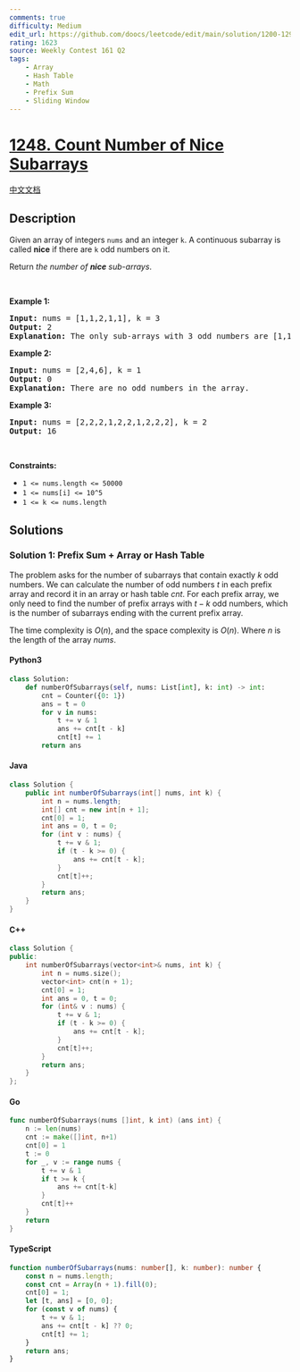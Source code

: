 ```yaml
---
comments: true
difficulty: Medium
edit_url: https://github.com/doocs/leetcode/edit/main/solution/1200-1299/1248.Count%20Number%20of%20Nice%20Subarrays/README_EN.md
rating: 1623
source: Weekly Contest 161 Q2
tags:
    - Array
    - Hash Table
    - Math
    - Prefix Sum
    - Sliding Window
---
```


<!-- problem:start -->

# [1248. Count Number of Nice Subarrays](https://leetcode.com/problems/count-number-of-nice-subarrays)

[中文文档](/solution/1200-1299/1248.Count%20Number%20of%20Nice%20Subarrays/README.md)

## Description

<!-- description:start -->

<p>Given an array of integers <code>nums</code> and an integer <code>k</code>. A continuous subarray is called <strong>nice</strong> if there are <code>k</code> odd numbers on it.</p>

<p>Return <em>the number of <strong>nice</strong> sub-arrays</em>.</p>

<p>&nbsp;</p>
<p><strong class="example">Example 1:</strong></p>

<pre>
<strong>Input:</strong> nums = [1,1,2,1,1], k = 3
<strong>Output:</strong> 2
<strong>Explanation:</strong> The only sub-arrays with 3 odd numbers are [1,1,2,1] and [1,2,1,1].
</pre>

<p><strong class="example">Example 2:</strong></p>

<pre>
<strong>Input:</strong> nums = [2,4,6], k = 1
<strong>Output:</strong> 0
<strong>Explanation:</strong> There are no odd numbers in the array.
</pre>

<p><strong class="example">Example 3:</strong></p>

<pre>
<strong>Input:</strong> nums = [2,2,2,1,2,2,1,2,2,2], k = 2
<strong>Output:</strong> 16
</pre>

<p>&nbsp;</p>
<p><strong>Constraints:</strong></p>

<ul>
	<li><code>1 &lt;= nums.length &lt;= 50000</code></li>
	<li><code>1 &lt;= nums[i] &lt;= 10^5</code></li>
	<li><code>1 &lt;= k &lt;= nums.length</code></li>
</ul>

<!-- description:end -->

## Solutions

<!-- solution:start -->

### Solution 1: Prefix Sum + Array or Hash Table

The problem asks for the number of subarrays that contain exactly $k$ odd numbers. We can calculate the number of odd numbers $t$ in each prefix array and record it in an array or hash table $cnt$. For each prefix array, we only need to find the number of prefix arrays with $t-k$ odd numbers, which is the number of subarrays ending with the current prefix array.

The time complexity is $O(n)$, and the space complexity is $O(n)$. Where $n$ is the length of the array $nums$.

<!-- tabs:start -->

#### Python3

```python
class Solution:
    def numberOfSubarrays(self, nums: List[int], k: int) -> int:
        cnt = Counter({0: 1})
        ans = t = 0
        for v in nums:
            t += v & 1
            ans += cnt[t - k]
            cnt[t] += 1
        return ans
```

#### Java

```java
class Solution {
    public int numberOfSubarrays(int[] nums, int k) {
        int n = nums.length;
        int[] cnt = new int[n + 1];
        cnt[0] = 1;
        int ans = 0, t = 0;
        for (int v : nums) {
            t += v & 1;
            if (t - k >= 0) {
                ans += cnt[t - k];
            }
            cnt[t]++;
        }
        return ans;
    }
}
```

#### C++

```cpp
class Solution {
public:
    int numberOfSubarrays(vector<int>& nums, int k) {
        int n = nums.size();
        vector<int> cnt(n + 1);
        cnt[0] = 1;
        int ans = 0, t = 0;
        for (int& v : nums) {
            t += v & 1;
            if (t - k >= 0) {
                ans += cnt[t - k];
            }
            cnt[t]++;
        }
        return ans;
    }
};
```

#### Go

```go
func numberOfSubarrays(nums []int, k int) (ans int) {
	n := len(nums)
	cnt := make([]int, n+1)
	cnt[0] = 1
	t := 0
	for _, v := range nums {
		t += v & 1
		if t >= k {
			ans += cnt[t-k]
		}
		cnt[t]++
	}
	return
}
```

#### TypeScript

```ts
function numberOfSubarrays(nums: number[], k: number): number {
    const n = nums.length;
    const cnt = Array(n + 1).fill(0);
    cnt[0] = 1;
    let [t, ans] = [0, 0];
    for (const v of nums) {
        t += v & 1;
        ans += cnt[t - k] ?? 0;
        cnt[t] += 1;
    }
    return ans;
}
```

<!-- tabs:end -->

<!-- solution:end -->

<!-- problem:end -->
